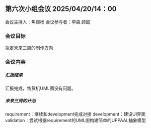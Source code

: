 ## 第六次小组会议 2025/04/20/14：00

会议主持人：焦煜杨
会议参与者：李森 顾懿

### 会议目标

拟定未来三周的制作方向

### 会议内容

##### 汇报结果
汇报完成，售货机UML图没有问题。

##### 未来三周的计划

requirement：继续和development完成对接
development：建设UI界面
validation：尝试根据requirement的UML图构建简单的UPPAAL抽象模型
